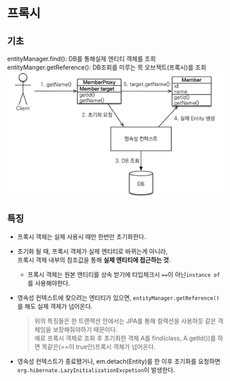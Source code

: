 프록시
=====
## 기초
entityManager.find(): DB를 통해실제 엔티티 객체를 조회    
entityManger.getReference(): DB조회를 미루는 목 오브젝트(프록시)를 조회    
![img.png](img.png)

## 특징
* 프록시 객체는 실제 사용시 때만 한번만 초기화한다.
* 초기화 될 때, 프록시 객체가 실제 엔티티로 바뀌는게 아니라,    
  프록시 객체 내부의 참조값을 통해 **실제 엔티티에 접근하는 것**.
  * 프록시 객체는 원본 엔티티를 상속 받기에 타입체크시 `==`이 아닌`instance of`를 사용해야한다.
  
* 영속성 컨텍스트에 찾으려는 엔티티가 있으면, `entityManager.getReference()`를 해도 실제 객체가 넘어온다.

  > 위의 특징들은 한 트랜젝션 안에서는 JPA를 통해 컬랙션을 사용하듯 같은 객체임을 보장해줘야하기 때문이다.    
  > 예로 프록시 객체로 조회 후 초기화한 객체 A를 find(class, A.getId())를 하면 똑같은(==이 true인)프록시 객체가 넘어온다.
* 영속성 컨텍스트가 종료됐거나, em.detach(Entity)를 한 이후 초기화를 요청하면     
  `org.hibernate.LazyInitializationExcpetion`이 발생한다.